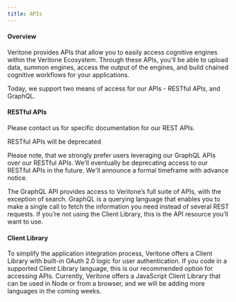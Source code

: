 ```yaml
---
title: APIs
---
```


#### Overview

<span>Veritone provides APIs that allow you to easily access cognitive
engines within the Veritone Ecosystem.  Through these APIs, you'll be
able to upload data, summon engines, access the output of the engines,
and build chained cognitive workflows for your applications.</span>

<span>Today, we support two means of access for our APIs - RESTful APIs,
and GraphQL.  </span>

#### RESTful APIs

<span>Please <span>contact us</span> for specific documentation for our
REST APIs.</span>

RESTful APIs will be deprecated

Please note, that we strongly prefer users leveraging our GraphQL APIs
over our RESTful APIs.  We'll eventually be deprecating access to our
RESTful APIs in the future.  We'll announce a formal timeframe with
advance notice.

<span>The GraphQL API provides access to Veritone’s full suite of APIs,
with the exception of search. GraphQL is a querying language that
enables you to make a single call to fetch the information you need
instead of several REST requests. If you’re not using the Client
Library, this is the API resource you’ll want to use.</span>

#### Client Library

<span>To simplify the application integration process, Veritone offers a
Client Library with built-in OAuth 2.0 logic for user authentication. If
you code in a supported Client Library language, this is our recommended
option for accessing APIs. Currently, Veritone offers a JavaScript
Client Library that can be used in Node or from a browser, and we will
be adding more languages in the coming weeks.</span>
